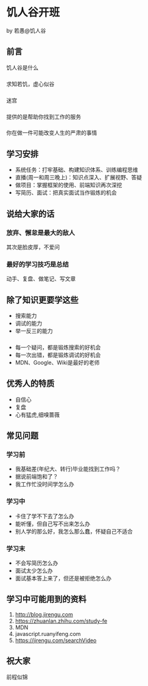 # 饥人谷开班
by 若愚@饥人谷

## 前言
饥人谷是什么

###
求知若饥，虚心似谷

### 
迷宫

### 
提供的是帮助你找到工作的服务

### 
你在做一件可能改变人生的严肃的事情

## 学习安排
  - 系统任务：打牢基础、构建知识体系、训练编程思维
  - 直播(周一和周三晚上)：知识点深入、扩展视野、答疑
  - 做项目：掌握框架的使用、前端知识再次深挖
  - 写简历、面试：把真实面试当作锻炼的机会
 

 ## 说给大家的话
 ### 放弃、懈怠是最大的敌人
 其次是脸皮厚，不爱问


### 最好的学习技巧是总结
动手、复盘、做笔记、写文章




## 除了知识更要学这些
- 搜索能力
- 调试的能力
- 举一反三的能力

### 
- 每一个疑问，都是锻炼搜索的好机会
- 每一次出错，都是锻炼调试的好机会
- MDN、Google、Wiki是最好的老师

## 优秀人的特质
- 自信心
- 复盘
- 心有猛虎,细嗅蔷薇

## 常见问题
### 学习前
- 我基础差(年纪大、转行)毕业能找到工作吗？
- 据说前端饱和了？
- 我工作忙没时间学怎么办

### 学习中
- 卡住了学不下去了怎么办
- 能听懂，但自己写不出来怎么办
- 别人学的那么好，我怎么那么蠢，怀疑自己不适合

### 学习末
- 不会写简历怎么办
- 面试太少怎么办
- 面试基本答上来了，但还是被拒绝怎么办


## 学习中可能用到的资料
1. http://blog.jirengu.com
2. https://zhuanlan.zhihu.com/study-fe
3. MDN
4. javascript.ruanyifeng.com
5. https://jirengu.com/searchVideo

## 祝大家
前程似锦






  
